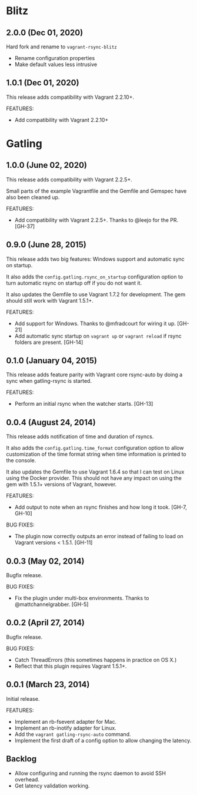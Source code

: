 # Blitz

## 2.0.0 (Dec 01, 2020)

Hard fork and rename to `vagrant-rsync-blitz`

- Rename configuration properties
- Make default values less intrusive

## 1.0.1 (Dec 01, 2020)

This release adds compatibility with Vagrant 2.2.10+.

FEATURES:

- Add compatibility with Vagrant 2.2.10+

# Gatling

## 1.0.0 (June 02, 2020)

This release adds compatibility with Vagrant 2.2.5+.

Small parts of the example Vagrantfile and the Gemfile and Gemspec have also been cleaned up.

FEATURES:

- Add compatibility with Vagrant 2.2.5+. Thanks to @leejo for the PR. [GH-37]

## 0.9.0 (June 28, 2015)

This release adds two big features: Windows support and automatic sync on startup.

It also adds the `config.gatling.rsync_on_startup` configuration option to turn automatic rsync on startup off if you
do not want it.

It also updates the Gemfile to use Vagrant 1.7.2 for development. The gem should still work with Vagrant 1.5.1+.

FEATURES:

- Add support for Windows. Thanks to @mfradcourt for wiring it up. [GH-21]
- Add automatic sync startup on `vagrant up` or `vagrant reload` if rsync folders are present. [GH-14]

## 0.1.0 (January 04, 2015)

This release adds feature parity with Vagrant core rsync-auto by doing a sync when gatling-rsync is started.

FEATURES:

- Perform an initial rsync when the watcher starts. [GH-13]

## 0.0.4 (August 24, 2014)

This release adds notification of time and duration of rsyncs.

It also adds the `config.gatling.time_format` configuration option to allow customization of the time format string when
time information is printed to the console.

It also updates the Gemfile to use Vagrant 1.6.4 so that I can test on Linux using the Docker provider. This should not
have any impact on using the gem with 1.5.1+ versions of Vagrant, however.

FEATURES:

- Add output to note when an rsync finishes and how long it took. [GH-7, GH-10]

BUG FIXES:

- The plugin now correctly outputs an error instead of failing to load on Vagrant versions < 1.5.1. [GH-11]

## 0.0.3 (May 02, 2014)

Bugfix release.

BUG FIXES:

- Fix the plugin under multi-box environments. Thanks to @mattchannelgrabber. [GH-5]

## 0.0.2 (April 27, 2014)

Bugfix release.

BUG FIXES:

- Catch ThreadErrors (this sometimes happens in practice on OS X.)
- Reflect that this plugin requires Vagrant 1.5.1+.

## 0.0.1 (March 23, 2014)

Initial release.

FEATURES:

- Implement an rb-fsevent adapter for Mac.
- Implement an rb-inotify adapter for Linux.
- Add the `vagrant gatling-rsync-auto` command.
- Implement the first draft of a config option to allow changing the latency.

## Backlog

- Allow configuring and running the rsync daemon to avoid SSH overhead.
- Get latency validation working.
